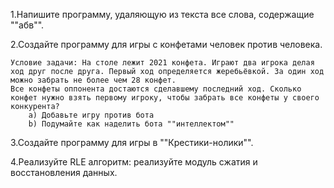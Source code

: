 1.Напишите программу, удаляющую из текста все слова, содержащие ""абв"".

2.Создайте программу для игры с конфетами человек против человека.

    Условие задачи: На столе лежит 2021 конфета. Играют два игрока делая ход друг после друга. Первый ход определяется жеребьёвкой. За один ход можно забрать не более чем 28 конфет. 
    Все конфеты оппонента достаются сделавшему последний ход. Сколько конфет нужно взять первому игроку, чтобы забрать все конфеты у своего конкурента?
        a) Добавьте игру против бота
        b) Подумайте как наделить бота ""интеллектом""

3.Создайте программу для игры в ""Крестики-нолики"".

4.Реализуйте RLE алгоритм: реализуйте модуль сжатия и восстановления данных.